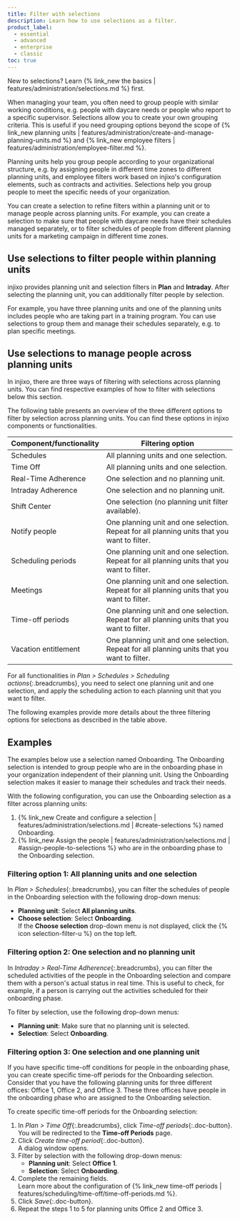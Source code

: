 ```yaml
---
title: Filter with selections
description: Learn how to use selections as a filter.
product_label:
  - essential
  - advanced
  - enterprise
  - classic
toc: true
---
```


New to selections? Learn {% link_new the basics | features/administration/selections.md %} first.

When managing your team, you often need to group people with similar working conditions, e.g. people with daycare needs or people who report to a specific supervisor. Selections allow you to create your own grouping criteria. This is useful if you need grouping options beyond the scope of {% link_new planning units | features/administration/create-and-manage-planning-units.md %} and {% link_new employee filters | features/administration/employee-filter.md %}.

Planning units help you group people according to your organizational structure, e.g. by assigning people in different time zones to different planning units, and employee filters work based on injixo's configuration elements, such as contracts and activities. Selections help you group people to meet the specific needs of your organization.

You can create a selection to refine filters within a planning unit or to manage people across planning units. For example, you can create a selection to make sure that people with daycare needs have their schedules managed separately, or to filter schedules of people from different planning units for a marketing campaign in different time zones.

## Use selections to filter people within planning units

injixo provides planning unit and selection filters in **Plan** and **Intraday**. After selecting the planning unit, you can additionally filter people by selection.

For example, you have three planning units and one of the planning units includes people who are taking part in a training program. You can use selections to group them and manage their schedules separately, e.g. to plan specific meetings.

## Use selections to manage people across planning units

In injixo, there are three ways of filtering with selections across planning units. You can find respective examples of how to filter with selections below this section.

The following table presents an overview of the three different options to filter by selection across planning units. You can find these options in injixo components or functionalities.

| Component/functionality | Filtering option                                                                            |
| ----------------------- | ------------------------------------------------------------------------------------------- |
| Schedules               | All planning units and one selection.                                                       |
| Time Off                | All planning units and one selection.                                                       |
| Real-Time Adherence     | One selection and no planning unit.                                                         |
| Intraday Adherence      | One selection and no planning unit.                                                         |
| Shift Center            | One selection (no planning unit filter available).                                          |
| Notify people           | One planning unit and one selection. Repeat for all planning units that you want to filter. |
| Scheduling periods      | One planning unit and one selection. Repeat for all planning units that you want to filter. |
| Meetings                | One planning unit and one selection. Repeat for all planning units that you want to filter. |
| Time-off periods        | One planning unit and one selection. Repeat for all planning units that you want to filter. |
| Vacation entitlement    | One planning unit and one selection. Repeat for all planning units that you want to filter. |

For all functionalities in _Plan > Schedules > Scheduling actions_{:.breadcrumbs}, you need to select one planning unit and one selection, and apply the scheduling action to each planning unit that you want to filter.

The following examples provide more details about the three filtering options for selections as described in the table above.

## Examples

The examples below use a selection named Onboarding. The Onboarding selection is intended to group people who are in the onboarding phase in your organization independent of their planning unit. Using the Onboarding selection makes it easier to manage their schedules and track their needs.

With the following configuration, you can use the Onboarding selection as a filter across planning units:

1. {% link_new Create and configure a selection | features/administration/selections.md | #create-selections %} named Onboarding.
2. {% link_new Assign the people | features/administration/selections.md | #assign-people-to-selections %} who are in the onboarding phase to the Onboarding selection.

### Filtering option 1: All planning units and one selection

In _Plan > Schedules_{:.breadcrumbs}, you can filter the schedules of people in the Onboarding selection with the following drop-down menus:

- **Planning unit**: Select **All planning units**.
- **Choose selection**: Select **Onboarding**.  
   If the **Choose selection** drop-down menu is not displayed, click the {% icon selection-filter-u %} on the top left.

### Filtering option 2: One selection and no planning unit

In _Intraday > Real-Time Adherence_{:.breadcrumbs}, you can filter the scheduled activities of the people in the Onboarding selection and compare them with a person's actual status in real time. This is useful to check, for example, if a person is carrying out the activities scheduled for their onboarding phase.

To filter by selection, use the following drop-down menus:

- **Planning unit**: Make sure that no planning unit is selected.
- **Selection**: Select **Onboarding**.

### Filtering option 3: One selection and one planning unit

If you have specific time-off conditions for people in the onboarding phase, you can create specific time-off periods for the Onboarding selection. Consider that you have the following planning units for three different offices: Office 1, Office 2, and Office 3. These three offices have people in the onboarding phase who are assigned to the Onboarding selection.

To create specific time-off periods for the Onboarding selection:

1. In _Plan > Time Off_{:.breadcrumbs}, click _Time-off periods_{:.doc-button}.  
   You will be redirected to the **Time-off Periods** page.
2. Click _Create time-off period_{:.doc-button}.  
   A dialog window opens.
3. Filter by selection with the following drop-down menus:
   - **Planning unit**: Select **Office 1**.
   - **Selection**: Select **Onboarding**.
4. Complete the remaining fields.  
   Learn more about the configuration of {% link_new time-off periods | features/scheduling/time-off/time-off-periods.md %}.
5. Click _Save_{:.doc-button}.
6. Repeat the steps 1 to 5 for planning units Office 2 and Office 3.
